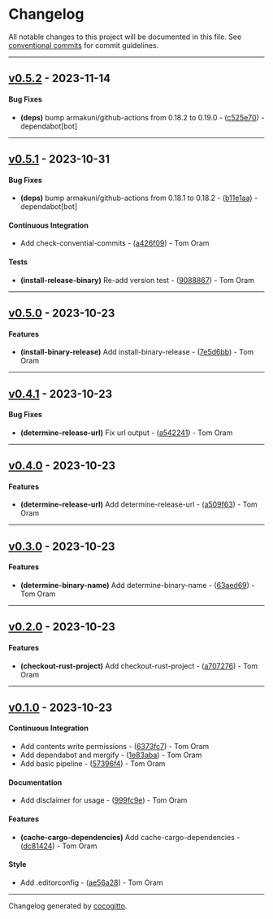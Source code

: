 # Changelog
All notable changes to this project will be documented in this file. See [conventional commits](https://www.conventionalcommits.org/) for commit guidelines.

- - -
## [v0.5.2](https://github.com/tomphp/github-actions/compare/v0.5.1..v0.5.2) - 2023-11-14
#### Bug Fixes
- **(deps)** bump armakuni/github-actions from 0.18.2 to 0.19.0 - ([c525e70](https://github.com/tomphp/github-actions/commit/c525e70ef9ebd6f7f041968a9563aa49919d2cc5)) - dependabot[bot]

- - -

## [v0.5.1](https://github.com/tomphp/github-actions/compare/v0.5.0..v0.5.1) - 2023-10-31
#### Bug Fixes
- **(deps)** bump armakuni/github-actions from 0.18.1 to 0.18.2 - ([b11e1aa](https://github.com/tomphp/github-actions/commit/b11e1aa8a5309d62227c4250e97d3591e580295d)) - dependabot[bot]
#### Continuous Integration
- Add check-convential-commits - ([a426f09](https://github.com/tomphp/github-actions/commit/a426f092519fd57cf6b9137d8f8c6a6ef617b130)) - Tom Oram
#### Tests
- **(install-release-binary)** Re-add version test - ([9088867](https://github.com/tomphp/github-actions/commit/9088867ec1c8150b6dd6bbb098df80d5870bd574)) - Tom Oram

- - -

## [v0.5.0](https://github.com/tomphp/github-actions/compare/v0.4.1..v0.5.0) - 2023-10-23
#### Features
- **(install-binary-release)** Add install-binary-release - ([7e5d6bb](https://github.com/tomphp/github-actions/commit/7e5d6bb83b9f5dd95bb53ff899028cffe69e5c15)) - Tom Oram

- - -

## [v0.4.1](https://github.com/tomphp/github-actions/compare/v0.4.0..v0.4.1) - 2023-10-23
#### Bug Fixes
- **(determine-release-url)** Fix url output - ([a542241](https://github.com/tomphp/github-actions/commit/a542241bee5a1833b2eb134cdad58e72cc4c9dcd)) - Tom Oram

- - -

## [v0.4.0](https://github.com/tomphp/github-actions/compare/v0.3.0..v0.4.0) - 2023-10-23
#### Features
- **(determine-release-url)** Add determine-release-url - ([a509f63](https://github.com/tomphp/github-actions/commit/a509f633c37865ad66dcdbe56b5f5c34b267925a)) - Tom Oram

- - -

## [v0.3.0](https://github.com/tomphp/github-actions/compare/v0.2.0..v0.3.0) - 2023-10-23
#### Features
- **(determine-binary-name)** Add determine-binary-name - ([63aed69](https://github.com/tomphp/github-actions/commit/63aed695440fa63fe8d6a03432c237d63bcac6ad)) - Tom Oram

- - -

## [v0.2.0](https://github.com/tomphp/github-actions/compare/v0.1.0..v0.2.0) - 2023-10-23
#### Features
- **(checkout-rust-project)** Add checkout-rust-project - ([a707276](https://github.com/tomphp/github-actions/commit/a707276d6f5249ab8e95164fe525263c8bcf36f5)) - Tom Oram

- - -

## [v0.1.0](https://github.com/tomphp/github-actions/compare/28d9d0aebb426d0c8a21bc3e3e4904ffadb7ef50..v0.1.0) - 2023-10-23
#### Continuous Integration
- Add contents write permissions - ([6373fc7](https://github.com/tomphp/github-actions/commit/6373fc71d731f64eba8bd80ff5dc0f102d889d55)) - Tom Oram
- Add dependabot and mergify - ([1e83aba](https://github.com/tomphp/github-actions/commit/1e83aba5f88ece5fac227115033ed5e24bab6ad1)) - Tom Oram
- Add basic pipeline - ([57396f4](https://github.com/tomphp/github-actions/commit/57396f4d0a348b871817a9566b4c0adef1cd8917)) - Tom Oram
#### Documentation
- Add disclaimer for usage - ([999fc9e](https://github.com/tomphp/github-actions/commit/999fc9e6e0eba550b4efb89354262b6a6737a160)) - Tom Oram
#### Features
- **(cache-cargo-dependencies)** Add cache-cargo-dependencies - ([dc81424](https://github.com/tomphp/github-actions/commit/dc814241ecaa52ec1c4de3371e3281049cb797ab)) - Tom Oram
#### Style
- Add .editorconfig - ([ae56a28](https://github.com/tomphp/github-actions/commit/ae56a28a0eab8c76b86973dfc09f9d2d61932348)) - Tom Oram

- - -

Changelog generated by [cocogitto](https://github.com/cocogitto/cocogitto).